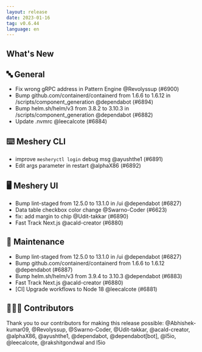 ```yaml
---
layout: release
date: 2023-01-16
tag: v0.6.44
language: en
---
```


## What's New

## 🔤 General

- Fix wrong gRPC address in Pattern Engine @Revolyssup (#6900)
- Bump github.com/containerd/containerd from 1.6.6 to 1.6.12 in /scripts/component_generation @dependabot (#6894)
- Bump helm.sh/helm/v3 from 3.8.2 to 3.10.3 in /scripts/component_generation @dependabot (#6882)
- Update .nvmrc @leecalcote (#6884)

## ⌨️ Meshery CLI

- improve `mesheryctl login` debug msg @ayushthe1 (#6891)
- Edit args parameter in restart @alphaX86 (#6892)

## 🖥 Meshery UI

- Bump lint-staged from 12.5.0 to 13.1.0 in /ui @dependabot (#6827)
- Data table checkbox color change @Swarno-Coder (#6623)
- fix: add margin to chip @Udit-takkar (#6890)
- Fast Track Next.js @acald-creator (#6880)

## 🧰 Maintenance

- Bump lint-staged from 12.5.0 to 13.1.0 in /ui @dependabot (#6827)
- Bump github.com/containerd/containerd from 1.6.6 to 1.6.12 @dependabot (#6887)
- Bump helm.sh/helm/v3 from 3.9.4 to 3.10.3 @dependabot (#6883)
- Fast Track Next.js @acald-creator (#6880)
- [CI] Upgrade workflows to Node 18 @leecalcote (#6881)

## 👨🏽‍💻 Contributors

Thank you to our contributors for making this release possible:
@Abhishek-kumar09, @Revolyssup, @Swarno-Coder, @Udit-takkar, @acald-creator, @alphaX86, @ayushthe1, @dependabot, @dependabot[bot], @l5io, @leecalcote, @rakshitgondwal and l5io
